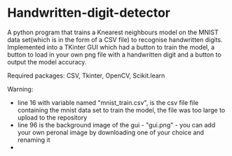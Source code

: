 # Handwritten-digit-detector
A python program that trains a Knearest neighbours model on the MNIST data set(which is in the form of a CSV file) to recognise handwritten digits.
Implemented into a TKinter GUI which had a button to train the model, a button to load in your own png file with a handwritten digit and a button to output the model accuracy.

Required packages: CSV, Tkinter, OpenCV, Scikit.learn

Warning:
- line 16 with variable named "mnist_train.csv", is the csv file file containing the mnist data set to train the model, the file was too large to upload to the repository
- line 96 is the background image of the gui - "gui.png" - you can add your own peronal image by downloading one of your choice and renaming it
- 
